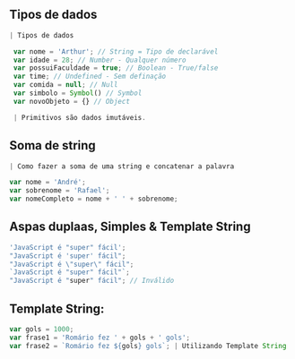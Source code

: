 ## Tipos de dados 

```js
| Tipos de dados

 var nome = 'Arthur'; // String = Tipo de declarável
 var idade = 28; // Number - Qualquer número
 var possuiFaculdade = true; // Boolean - True/false
 var time; // Undefined - Sem definação
 var comida = null; // Null 
 var simbolo = Symbol() // Symbol
 var novoObjeto = {} // Object

 | Primitivos são dados imutáveis.

```

## Soma de string

```js
| Como fazer a soma de uma string e concatenar a palavra

var nome = 'André';
var sobrenome = 'Rafael';
var nomeCompleto = nome + ' ' + sobrenome;
```

## Aspas duplaas, Simples & Template String 

```js
'JavaScript é "super" fácil';
"JavaScript é 'super' fácil";
"JavaScript é \"super\" fácil";
`JavaScript é "super" fácil"`;
"JavaScript é "super" fácil"; // Inválido
```

## Template String:

```js 
var gols = 1000;
var frase1 = 'Romário fez ' + gols + ' gols';
var frase2 = `Romário fez ${gols} gols`; | Utilizando Template String '' `` ''

